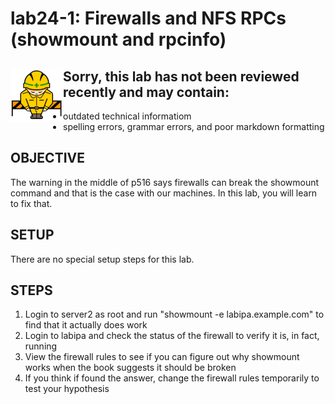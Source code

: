 # lab24-1: Firewalls and NFS RPCs (showmount and rpcinfo)
## <img align="left" src="../images/ConstructionSign.png">Sorry, this lab has not been reviewed recently and may contain:
  - outdated technical informatiom
  - spelling errors, grammar errors, and poor markdown formatting

## OBJECTIVE

The warning in the middle of p516 says firewalls can break the showmount
command and that is the case with our machines.  In this lab, you will learn
to fix that.

## SETUP

There are no special setup steps for this lab.

## STEPS

1.  Login to server2 as root and run "showmount -e labipa.example.com" to find
    that it actually does work
2.  Login to labipa and check the status of the firewall to verify it is, in
    fact, running
3.  View the firewall rules to see if you can figure out why showmount works
    when the book suggests it should be broken
4.  If you think if found the answer, change the firewall rules temporarily to
    test your hypothesis
